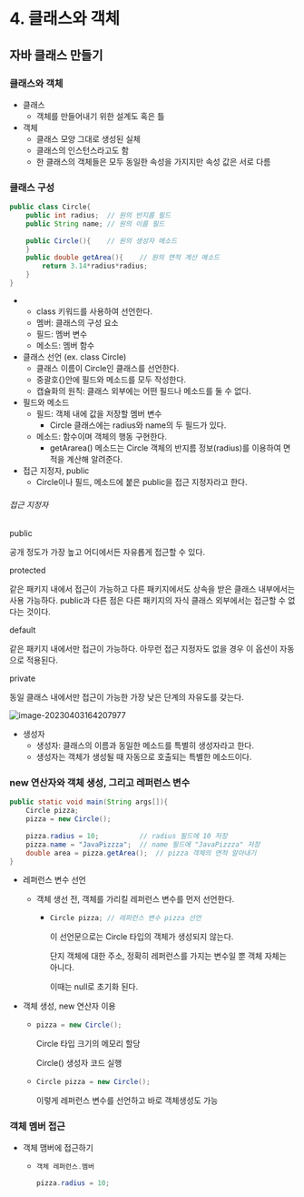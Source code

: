 # 4. 클래스와 객체

## 자바 클래스 만들기

### 클래스와 객체

* 클래스
  * 객체를 만들어내기 위한 설계도 혹은 틀
* 객체
  * 클래스 모양 그대로 생성된 실체
  * 클래스의 인스턴스라고도 함
  * 한 클래스의 객체들은 모두 동일한 속성을 가지지만 속성 값은 서로 다름

### 클래스 구성

```java
public class Circle{
    public int radius;	// 원의 반지름 필드
    public String name;	// 원의 이름 필드
    
    public Circle(){	// 원의 생성자 메소드
    }
    public double getArea(){	// 원의 면적 계산 메소드
    	return 3.14*radius*radius;
    }
}
```

* * class 키워드를 사용하여 선언한다.
  * 멤버: 클래스의 구성 요소
  * 필드: 멤버 변수
  * 메소드: 멤버 함수
* 클래스 선언 (ex. class Circle)
  * 클래스 이름이 Circle인 클래스를 선언한다.
  * 중괄호{}안에 필드와 메소드를 모두 작성한다.
  * 캡슐화의 원칙: 클래스 외부에는 어떤 필드나 메소드를 둘 수 없다.
* 필드와 메소드
  * 필드: 객체 내에 값을 저장할 멤버 변수
    * Circle 클래스에는 radius와 name의 두 필드가 있다.
  * 메소드: 함수이며 객체의 행동 구현한다.
    * getArarea() 메소드는 Circle 객체의 반지름 정보(radius)를 이용하여 면적을 계산해 알려준다.
* 접근 지정자, public
  * Circle이나 필드, 메소드에 붙은 public을 접근 지정자라고 한다.

###### 접근 지정자

public

  공개 정도가 가장 높고 어디에서든 자유롭게 접근할 수 있다.

protected

  같은 패키지 내에서 접근이 가능하고 다른 패키지에서도 상속을 받은 클래스 내부에서는 사용 가능하다. public과 다른 점은 다른 패키지의 자식 클래스 외부에서는 접근할 수 없다는 것이다.

default

  같은 패키지 내에서만 접근이 가능하다. 아무런 접근 지정자도 없을 경우 이 옵션이 자동으로 적용된다.

private

  동일 클래스 내에서만 접근이 가능한 가장 낮은 단계의 자유도를 갖는다.

![image-20230403164207977](C:\Users\ywhh0\AppData\Roaming\Typora\typora-user-images\image-20230403164207977.png)

* 생성자
  * 생성자: 클래스의 이름과 동일한 메소드를 특별히 생성자라고 한다.
  * 생성자는 객체가 생성될 때 자동으로 호출되는 특별한 메소드이다.

### new 연산자와 객체 생성, 그리고 레퍼런스 변수

```java
public static void main(String args[]){
    Circle pizza;
    pizza = new Circle();
    
    pizza.radius = 10;			// radius 필드에 10 저장
    pizza.name = "JavaPizzza";	// name 필드에 "JavaPizzza" 저장
	double area = pizza.getArea();	// pizza 객체의 면적 알아내기
}
```

* 레퍼런스 변수 선언

  * 객체 생선 전, 객체를 가리킬 레퍼런스 변수를 먼저 선언한다.

    * ```java
      Circle pizza;	// 레퍼런스 변수 pizza 선언
      ```

      이 선언문으로는 Circle 타입의 객체가 생성되지 않는다.

      단지 객체에 대한 주소, 정확히 레퍼런스를 가지는 변수일 뿐 객체 자체는 아니다.

      이때는 null로 초기화 된다.

* 객체 생성, new 연산자 이용

  * ```java
    pizza = new Circle();
    ```

    Circle 타입 크기의 메모리 할당

    Circle() 생성자 코드 실행

  * ```java
    Circle pizza = new Circle();
    ```

    이렇게 레퍼런스 변수를 선언하고 바로 객체생성도 가능

### 객체 멤버 접근

* 객체 맴버에 접근하기

  * ```java
    객체 레퍼런스.멤버
    ```

    ```java
    pizza.radius = 10;
    ```